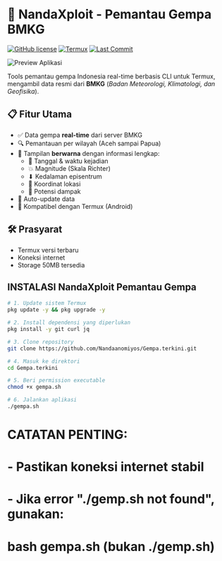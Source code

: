 # 🌋 NandaXploit - Pemantau Gempa BMKG

[![GitHub license](https://img.shields.io/github/license/Nandaanomiyos/Gempa.terkini)](LICENSE)
[![Termux](https://img.shields.io/badge/Platform-Termux-brightgreen)](https://termux.com)
[![Last Commit](https://img.shields.io/github/last-commit/Nandaanomiyos/Gempa.terkini)](https://github.com/Nandaanomiyos/Gempa.terkini/commits/main)

![Preview Aplikasi](https://i.postimg.cc/mkFZB92j/Screenshot-20250419-104531.jpg)

Tools pemantau gempa Indonesia real-time berbasis CLI untuk Termux, mengambil data resmi dari **BMKG** (_Badan Meteorologi, Klimatologi, dan Geofisika_).

## 📋 Fitur Utama
- ✅ Data gempa **real-time** dari server BMKG
- 🔍 Pemantauan per wilayah (Aceh sampai Papua)
- 🎨 Tampilan **berwarna** dengan informasi lengkap:
  - 📅 Tanggal & waktu kejadian
  - 💥 Magnitude (Skala Richter)
  - ⬇ Kedalaman episentrum
  - 🧭 Koordinat lokasi
  - 🚨 Potensi dampak
- 🔄 Auto-update data
- 📱 Kompatibel dengan Termux (Android)

## 🛠️ Prasyarat
- Termux versi terbaru
- Koneksi internet
- Storage 50MB tersedia

## INSTALASI NandaXploit Pemantau Gempa
```bash
# 1. Update sistem Termux
pkg update -y && pkg upgrade -y

# 2. Install dependensi yang diperlukan
pkg install -y git curl jq

# 3. Clone repository
git clone https://github.com/Nandaanomiyos/Gempa.terkini.git

# 4. Masuk ke direktori
cd Gempa.terkini

# 5. Beri permission executable
chmod +x gempa.sh

# 6. Jalankan aplikasi
./gempa.sh
```

# CATATAN PENTING:
# - Pastikan koneksi internet stabil
# - Jika error "./gemp.sh not found", gunakan:
#   bash gempa.sh  (bukan ./gemp.sh)

